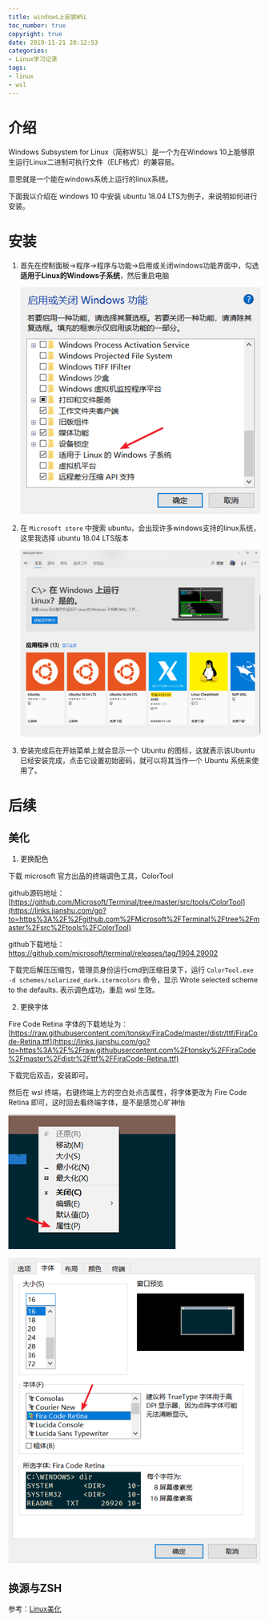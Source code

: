 ```yaml
---
title: windows上安装WSL
toc_number: true
copyright: true
date: 2019-11-21 20:12:53
categories: 
- Linux学习记录
tags:
- linux
- wsl
---
```


# 介绍

Windows Subsystem for Linux（简称WSL）是一个为在Windows 10上能够原生运行Linux二进制可执行文件（ELF格式）的兼容层。

意思就是一个能在windows系统上运行的linux系统。

下面我以介绍在 windows 10 中安装 ubuntu 18.04 LTS为例子，来说明如何进行安装。

<!--more-->

# 安装

1. 首先在控制面板->程序->程序与功能->启用或关闭windows功能界面中，勾选**适用于Linux的Windows子系统**，然后重启电脑

   ![image-20191121201819830](windows%E4%B8%8A%E5%AE%89%E8%A3%85WSL/image-20191121201819830.png)

2. 在 `Microsoft store` 中搜索 ubuntu，会出现许多windows支持的linux系统，这里我选择 ubuntu 18.04 LTS版本

   ![image-20191121202316844](windows%E4%B8%8A%E5%AE%89%E8%A3%85WSL/image-20191121202316844.png)

3. 安装完成后在开始菜单上就会显示一个 Ubuntu 的图标，这就表示该Ubuntu已经安装完成，点击它设置初始密码，就可以将其当作一个 Ubuntu 系统来使用了。

# 后续

## 美化

1. 更换配色

下载 microsoft 官方出品的终端调色工具，ColorTool

 github源码地址：[https://github.com/Microsoft/Terminal/tree/master/src/tools/ColorTool](https://links.jianshu.com/go?to=https%3A%2F%2Fgithub.com%2FMicrosoft%2FTerminal%2Ftree%2Fmaster%2Fsrc%2Ftools%2FColorTool) 

github下载地址： https://github.com/microsoft/terminal/releases/tag/1904.29002 

下载完后解压压缩包，管理员身份运行cmd到压缩目录下，运行 `ColorTool.exe -d schemes/solarized_dark.itermcolors` 命令，显示 Wrote selected scheme to the defaults. 表示调色成功，重启 wsl 生效。

2. 更换字体

Fire Code Retina 字体的下载地址为： [https://raw.githubusercontent.com/tonsky/FiraCode/master/distr/ttf/FiraCode-Retina.ttf](https://links.jianshu.com/go?to=https%3A%2F%2Fraw.githubusercontent.com%2Ftonsky%2FFiraCode%2Fmaster%2Fdistr%2Fttf%2FFiraCode-Retina.ttf) 

下载完后双击，安装即可。

然后在 wsl 终端，右键终端上方的空白处点击属性，将字体更改为 Fire Code Retina 即可，这时回去看终端字体，是不是感觉心旷神怡

![image-20191121203951851](windows%E4%B8%8A%E5%AE%89%E8%A3%85WSL/image-20191121203951851.png)

![image-20191121204047086](windows%E4%B8%8A%E5%AE%89%E8%A3%85WSL/image-20191121204047086.png)

## 换源与ZSH

参考：[Linux美化](https://shangguanhong.github.io/2019/11/21/Linux美化/)

